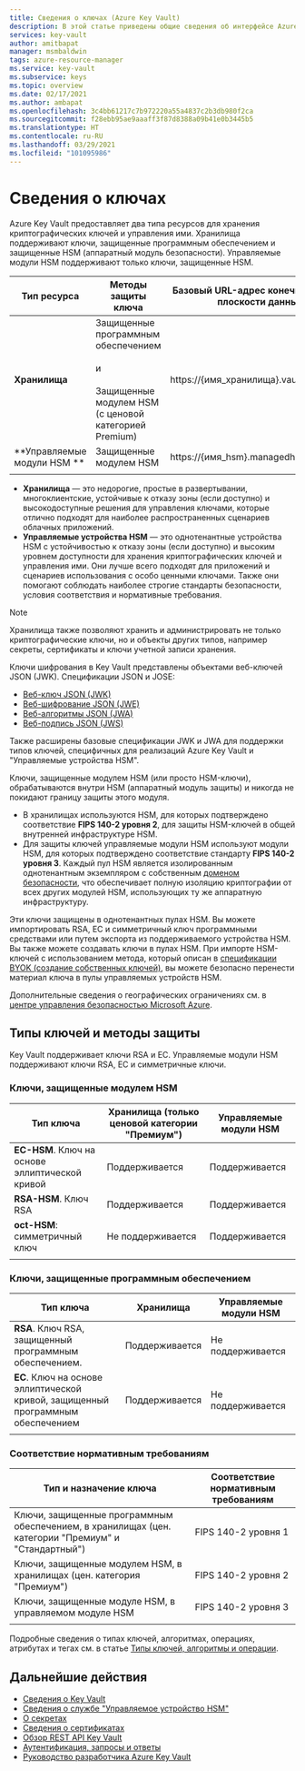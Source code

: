 ```yaml
---
title: Сведения о ключах (Azure Key Vault)
description: В этой статье приведены общие сведения об интерфейсе Azure Key Vault REST и подробные сведения о ключах.
services: key-vault
author: amitbapat
manager: msmbaldwin
tags: azure-resource-manager
ms.service: key-vault
ms.subservice: keys
ms.topic: overview
ms.date: 02/17/2021
ms.author: ambapat
ms.openlocfilehash: 3c4bb61217c7b972220a55a4837c2b3db980f2ca
ms.sourcegitcommit: f28ebb95ae9aaaff3f87d8388a09b41e0b3445b5
ms.translationtype: HT
ms.contentlocale: ru-RU
ms.lasthandoff: 03/29/2021
ms.locfileid: "101095986"
---
```

# <a name="about-keys"></a>Сведения о ключах

Azure Key Vault предоставляет два типа ресурсов для хранения криптографических ключей и управления ими. Хранилища поддерживают ключи, защищенные программным обеспечением и защищенные HSM (аппаратный модуль безопасности). Управляемые модули HSM поддерживают только ключи, защищенные HSM. 

|Тип ресурса|Методы защиты ключа|Базовый URL-адрес конечной точки в плоскости данных|
|--|--|--|
| **Хранилища** | Защищенные программным обеспечением<br/><br/>и<br/><br/>Защищенные модулем HSM (с ценовой категорией Premium)</li></ul> | https://{имя_хранилища}.vault.azure.net |
| **Управляемые модули HSM ** | Защищенные модулем HSM | https://{имя_hsm}.managedhsm.azure.net |
||||

- **Хранилища** — это недорогие, простые в развертывании, многоклиентские, устойчивые к отказу зоны (если доступно) и высокодоступные решения для управления ключами, которые отлично подходят для наиболее распространенных сценариев облачных приложений.
- **Управляемые устройства HSM** — это однотенантные устройства HSM с устойчивостью к отказу зоны (если доступно) и высоким уровнем доступности для хранения криптографических ключей и управления ими. Они лучше всего подходят для приложений и сценариев использования с особо ценными ключами. Также они помогают соблюдать наиболее строгие стандарты безопасности, условия соответствия и нормативные требования. 

> [!NOTE]
> Хранилища также позволяют хранить и администрировать не только криптографические ключи, но и объекты других типов, например секреты, сертификаты и ключи учетной записи хранения.

Ключи шифрования в Key Vault представлены объектами веб-ключей JSON (JWK). Спецификации JSON и JOSE:

-   [Веб-ключ JSON (JWK)](https://tools.ietf.org/html/draft-ietf-jose-json-web-key)  
-   [Веб-шифрование JSON (JWE)](http://tools.ietf.org/html/draft-ietf-jose-json-web-encryption)  
-   [Веб-алгоритмы JSON (JWA)](http://tools.ietf.org/html/draft-ietf-jose-json-web-algorithms)  
-   [Веб-подпись JSON (JWS)](https://tools.ietf.org/html/draft-ietf-jose-json-web-signature) 

Также расширены базовые спецификации JWK и JWA для поддержки типов ключей, специфичных для реализаций Azure Key Vault и "Управляемые устройства HSM". 

Ключи, защищенные модулем HSM (или просто HSM-ключи), обрабатываются внутри HSM (аппаратный модуль защиты) и никогда не покидают границу защиты этого модуля. 

- В хранилищах используются HSM, для которых подтверждено соответствие **FIPS 140-2 уровня 2**, для защиты HSM-ключей в общей внутренней инфраструктуре HSM. 
- Для защиты ключей управляемые модули HSM используют модули HSM, для которых подтверждено соответствие стандарту **FIPS 140-2 уровня 3**. Каждый пул HSM является изолированным однотенантным экземпляром с собственным [доменом безопасности](../managed-hsm/security-domain.md), что обеспечивает полную изоляцию криптографии от всех других модулей HSM, использующих ту же аппаратную инфраструктуру.

Эти ключи защищены в однотенантных пулах HSM. Вы можете импортировать RSA, EC и симметричный ключ программными средствами или путем экспорта из поддерживаемого устройства HSM. Вы также можете создавать ключи в пулах HSM. При импорте HSM-ключей с использованием метода, который описан в [спецификации BYOK (создание собственных ключей)](../keys/byok-specification.md), вы можете безопасно перенести материал ключа в пулы управляемых устройств HSM. 

Дополнительные сведения о географических ограничениях см. в [центре управления безопасностью Microsoft Azure](https://azure.microsoft.com/support/trust-center/privacy/).

## <a name="key-types-and-protection-methods"></a>Типы ключей и методы защиты

Key Vault поддерживает ключи RSA и EC. Управляемые модули HSM поддерживают ключи RSA, EC и симметричные ключи. 

### <a name="hsm-protected-keys"></a>Ключи, защищенные модулем HSM

|Тип ключа|Хранилища (только ценовой категории "Премиум")|Управляемые модули HSM|
|--|--|--|
|**EC-HSM**. Ключ на основе эллиптической кривой | Поддерживается | Поддерживается|
|**RSA-HSM**. Ключ RSA|Поддерживается|Поддерживается|
|**oct-HSM**: симметричный ключ|Не поддерживается|Поддерживается|
|||

### <a name="software-protected-keys"></a>Ключи, защищенные программным обеспечением

|Тип ключа|Хранилища|Управляемые модули HSM|
|--|--|--|
**RSA**. Ключ RSA, защищенный программным обеспечением.|Поддерживается|Не поддерживается
**EC**. Ключ на основе эллиптической кривой, защищенный программным обеспечением|Поддерживается|Не поддерживается
|||

### <a name="compliance"></a>Соответствие нормативным требованиям

|Тип и назначение ключа|Соответствие нормативным требованиям|
|---|---|
|Ключи, защищенные программным обеспечением, в хранилищах (цен. категории "Премиум" и "Стандартный") | FIPS 140-2 уровня 1|
|Ключи, защищенные модулем HSM, в хранилищах (цен. категория "Премиум")| FIPS 140-2 уровня 2|
|Ключи, защищенные модуле HSM, в управляемом модуле HSM|FIPS 140-2 уровня 3|
|||



Подробные сведения о типах ключей, алгоритмах, операциях, атрибутах и тегах см. в статье [Типы ключей, алгоритмы и операции](about-keys-details.md).

## <a name="next-steps"></a>Дальнейшие действия
- [Сведения о Key Vault](../general/overview.md)
- [Сведения о службе "Управляемое устройство HSM"](../managed-hsm/overview.md)
- [О секретах](../secrets/about-secrets.md)
- [Сведения о сертификатах](../certificates/about-certificates.md)
- [Обзор REST API Key Vault](../general/about-keys-secrets-certificates.md)
- [Аутентификация, запросы и ответы](../general/authentication-requests-and-responses.md)
- [Руководство разработчика Azure Key Vault](../general/developers-guide.md)
